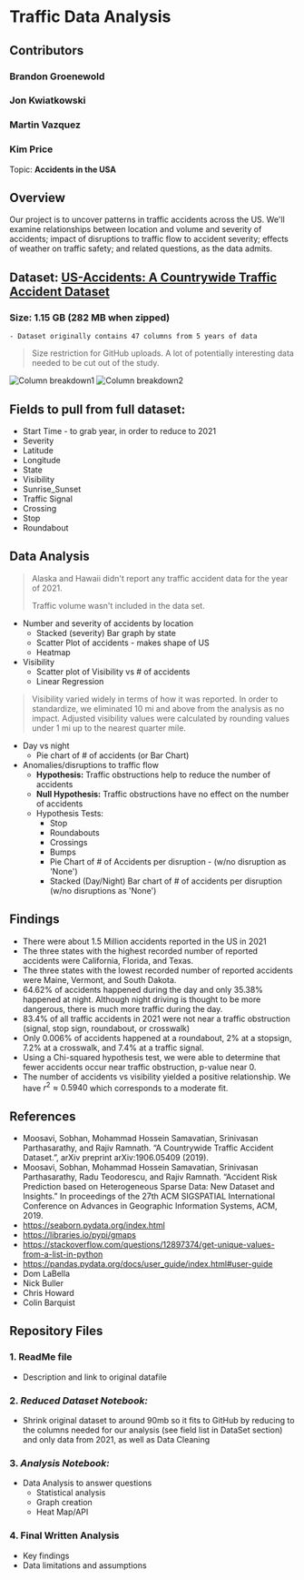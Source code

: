 # Traffic Data Analysis

## Contributors

### Brandon Groenewold
### Jon Kwiatkowski
### Martin Vazquez
### Kim Price
 
Topic: **Accidents in the USA**

## Overview
Our project is to uncover patterns in traffic accidents across the US. We'll examine relationships between location and volume and severity of accidents; impact of disruptions to traffic flow to accident severity; effects of weather on traffic safety; and related questions, as the data admits. 

## Dataset: [US-Accidents: A Countrywide Traffic Accident Dataset](https://smoosavi.org/datasets/us_accidents)
### Size: 1.15 GB (282 MB when zipped)
    - Dataset originally contains 47 columns from 5 years of data
> Size restriction for GitHub uploads. A lot of potentially interesting data needed to be cut out of the study.

![Column breakdown1](/Resources/column_breakdown1.JPG)
![Column breakdown2](/Resources/column_breakdown2.JPG)

## Fields to pull from full dataset:
- Start Time - to grab year, in order to reduce to 2021
- Severity
- Latitude
- Longitude
- State
- Visibility
- Sunrise_Sunset
- Traffic Signal
- Crossing
- Stop
- Roundabout

## Data Analysis
> Alaska and Hawaii didn't report any traffic accident data for the year of 2021.
>
> Traffic volume wasn't included in the data set.
- Number and severity of accidents by location
    - Stacked (severity) Bar graph by state
    - Scatter Plot of accidents - makes shape of US
    - Heatmap
- Visibility
    - Scatter plot of Visibility vs # of accidents
    - Linear Regression
 > Visibility varied widely in terms of how it was reported.  In order to standardize, we eliminated 10 mi and above from the analysis as no impact.  Adjusted visibility values were calculated by rounding values under 1 mi up to the nearest quarter mile.
- Day vs night
    - Pie chart of # of accidents (or Bar Chart)
- Anomalies/disruptions to traffic flow
    - **Hypothesis:**  Traffic obstructions help to reduce the number of accidents
    - **Null Hypothesis:** Traffic obstructions have no effect on the number of accidents
    - Hypothesis Tests:
        - Stop
        - Roundabouts
        - Crossings
        - Bumps
        - Pie Chart of # of Accidents per disruption - (w/no disruption as 'None')
        - Stacked (Day/Night) Bar chart of # of accidents per disruption (w/no disruptions as 'None')

## Findings
- There were about 1.5 Million accidents reported in the US in 2021
- The three states with the highest recorded number of reported accidents were California, Florida, and Texas.
- The three states with the lowest recorded number of reported accidents were Maine, Vermont, and South Dakota.
- 64.62% of accidents happened during the day and only 35.38% happened at night. Although night driving is thought to be more dangerous, there is much more traffic during the day.
- 83.4% of all traffic accidents in 2021 were not near a traffic obstruction (signal, stop sign, roundabout, or crosswalk)
- Only 0.006% of accidents happened at a roundabout, 2% at a stopsign, 7.2% at a crosswalk, and 7.4% at a traffic signal.
- Using a Chi-squared hypothesis test, we were able to determine that fewer accidents occur near traffic obstruction, p-value near 0.
- The number of accidents vs visibility yielded a positive relationship. We have $r^2 \approx 0.5940$ which corresponds to a moderate fit.

## References
 - Moosavi, Sobhan, Mohammad Hossein Samavatian, Srinivasan Parthasarathy, and Rajiv Ramnath. “A Countrywide Traffic Accident Dataset.”, arXiv preprint arXiv:1906.05409 (2019).
 - Moosavi, Sobhan, Mohammad Hossein Samavatian, Srinivasan Parthasarathy, Radu Teodorescu, and Rajiv Ramnath. “Accident Risk Prediction based on Heterogeneous Sparse Data: New Dataset and Insights.” In proceedings of the 27th ACM SIGSPATIAL International Conference on Advances in Geographic Information Systems, ACM, 2019.
 - https://seaborn.pydata.org/index.html
 - https://libraries.io/pypi/gmaps
 - https://stackoverflow.com/questions/12897374/get-unique-values-from-a-list-in-python
 - https://pandas.pydata.org/docs/user_guide/index.html#user-guide
 - Dom LaBella
 - Nick Buller
 - Chris Howard
 - Colin Barquist

## Repository Files

### 1. ReadMe file
- Description and link to original datafile

### 2. _Reduced Dataset Notebook:_ 
- Shrink original dataset to around 90mb so it fits to GitHub by reducing to the columns needed for our analysis (see field list in DataSet section) and only data from 2021, as well as Data Cleaning

### 3. _Analysis Notebook:_  
- Data Analysis to answer questions
    - Statistical analysis
    - Graph creation
    - Heat Map/API
    
### 4. Final Written Analysis
- Key findings
- Data limitations and assumptions
